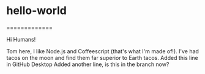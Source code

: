 # hello-world
=============

Hi Humans!

Tom here, I like Node.js and Coffeescript (that's what I'm made of!).
I've had tacos on the moon and find them far superior to Earth tacos.
Added this line in GitHub Desktop
Added another line, is this in the branch now?